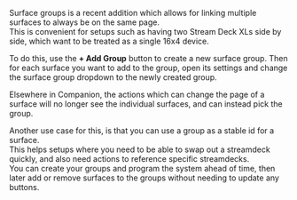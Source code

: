 Surface groups is a recent addition which allows for linking multiple surfaces to always be on the same page.  
This is convenient for setups such as having two Stream Deck XLs side by side, which want to be treated as a single 16x4 device.

To do this, use the **+ Add Group** button to create a new surface group. Then for each surface you want to add to the group, open its settings and change the surface group dropdown to the newly created group.

Elsewhere in Companion, the actions which can change the page of a surface will no longer see the individual surfaces, and can instead pick the group.

Another use case for this, is that you can use a group as a stable id for a surface.  
This helps setups where you need to be able to swap out a streamdeck quickly, and also need actions to reference specific streamdecks.  
You can create your groups and program the system ahead of time, then later add or remove surfaces to the groups without needing to update any buttons.
